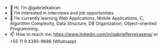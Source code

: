 - 👋 Hi, I’m @gabrielkabran
- 👀 I’m interested in interviews and job opportunities
- 🌱 I’m currently learning Web Applications, Mobile Applications, C, Algorithm Complexity, Data Structure, DB Organization, Object-oriented Programming. 
- 📫 How to reach me: https://www.linkedin.com/in/gabrielferreirasena/ or +55 11 9 4395-9686 (Whatsapp)
